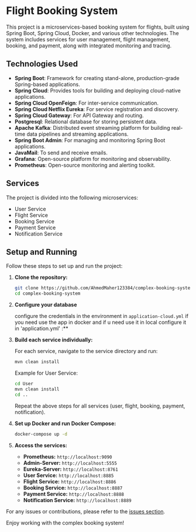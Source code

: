 # Flight Booking System

This project is a microservices-based booking system for flights, built using Spring Boot, Spring Cloud, Docker, and various other technologies. 
The system includes services for user management, flight management, booking, and payment, along with integrated monitoring and tracing.

## Technologies Used
- **Spring Boot**: Framework for creating stand-alone, production-grade Spring-based applications.
- **Spring Cloud**: Provides tools for building and deploying cloud-native applications.
- **Spring Cloud OpenFeign**: For inter-service communication.
- **Spring Cloud Netflix Eureka**: For service registration and discovery.
- **Spring Cloud Gateway**: For API Gateway and routing.
- **Postgresql**: Relational database for storing persistent data.
- **Apache Kafka**: Distributed event streaming platform for building real-time data pipelines and streaming applications.
- **Spring Boot Admin**: For managing and monitoring Spring Boot applications.
- **JavaMail**: To send and receive emails.
- **Grafana**: Open-source platform for monitoring and observability.
- **Prometheus**: Open-source monitoring and alerting toolkit.
  

## Services

The project is divided into the following microservices:
- User Service
- Flight Service
- Booking Service
- Payment Service
- Notification Service

## Setup and Running

Follow these steps to set up and run the project:

1. **Clone the repository:**

    ```bash
    git clone https://github.com/AhmedMaher123384/complex-booking-system.git
    cd complex-booking-system
    ```

2. **Configure your database**
   
   configure the credentials in the environment in `application-cloud.yml` if you need use the app in docker
   and if u need use it in local configure it in 'application.yml' :**

4. **Build each service individually:**

    For each service, navigate to the service directory and run:

    ```bash
    mvn clean install
    ```

    Example for User Service:

    ```bash
    cd User
    mvn clean install
    cd ..
    ```

    Repeat the above steps for all services (user, flight, booking, payment, notification).

5. **Set up Docker and run Docker Compose:**

    ```bash
    docker-compose up -d
    ```

6. **Access the services:**
    - **Prometheus:** `http://localhost:9090`
    - **Admin-Server:** `http://localhost:5555`
    - **Eureka-Server:** `http://localhost:8761`
    - **User Service:** `http://localhost:8885`
    - **Flight Service:** `http://localhost:8886`
    - **Booking Service:** `http://localhost:8887`
    - **Payment Service:** `http://localhost:8888`
    - **Notification Service:** `http://localhost:8889`



For any issues or contributions, please refer to the [issues section](https://github.com/yourusername/complex-booking-system/issues).

Enjoy working with the complex booking system!
